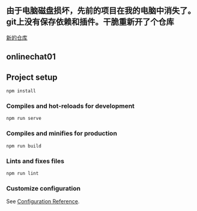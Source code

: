 ## 由于电脑磁盘损坏，先前的项目在我的电脑中消失了。git上没有保存依赖和插件。干脆重新开了个仓库
[新的仓库](https://github.com/LchCangHai/onlineChat02 "onlineChat03")



## onlinechat01

## Project setup
```
npm install
```

### Compiles and hot-reloads for development
```
npm run serve
```

### Compiles and minifies for production
```
npm run build
```

### Lints and fixes files
```
npm run lint
```

### Customize configuration
See [Configuration Reference](https://cli.vuejs.org/config/).
